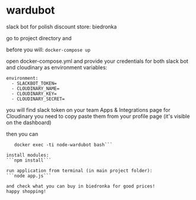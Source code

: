 # wardubot
slack bot for polish discount store: biedronka

go to project directory and

before you will:
```docker-compose up```

open docker-compose.yml and provide your credentials for both slack bot and cloudinary as environment variables:
```    
environment:
  - SLACKBOT_TOKEN=
  - CLOUDINARY_NAME=
  - CLOUDINARY_KEY=
  - CLOUDINARY_SECRET=
```

you will find slack token on your team Apps & Integrations page
for Cloudinary you need to copy paste them from your profile page (it's visible on the dashboard)

then you can
```docker-compose up
   docker exec -ti node-wardubot bash```

install modules:
```npm install```

run application from terminal (in main project folder):
```node app.js```

and check what you can buy in biedronka for good prices!
happy shopping!
